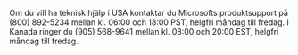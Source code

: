 Om du vill ha teknisk hjälp i USA kontaktar du Microsofts produktsupport på (800) 892-5234 mellan kl. 06:00 och 18:00 PST, helgfri måndag till fredag. I Kanada ringer du (905) 568-9641 mellan kl. 08:00 och 20:00 EST, helgfri måndag till fredag.

<!--HONumber=Oct16_HO1-->


